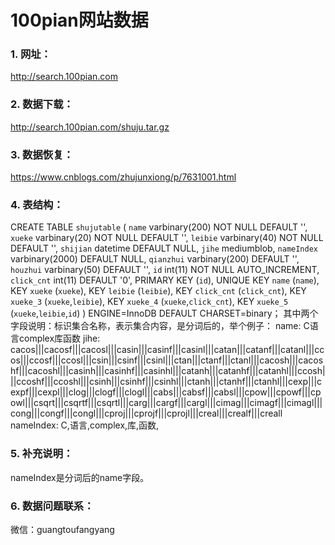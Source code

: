 # 100pian网站数据

### 1. 网址：
http://search.100pian.com

### 2. 数据下载：
http://search.100pian.com/shuju.tar.gz

### 3. 数据恢复：
https://www.cnblogs.com/zhujunxiong/p/7631001.html

### 4. 表结构：
CREATE TABLE `shujutable` (
  `name` varbinary(200) NOT NULL DEFAULT '',
  `xueke` varbinary(20) NOT NULL DEFAULT '',
  `leibie` varbinary(40) NOT NULL DEFAULT '',
  `shijian` datetime DEFAULT NULL,
  `jihe` mediumblob,
  `nameIndex` varbinary(2000) DEFAULT NULL,
  `qianzhui` varbinary(200) DEFAULT '',
  `houzhui` varbinary(50) DEFAULT '',
  `id` int(11) NOT NULL AUTO_INCREMENT,
  `click_cnt` int(11) DEFAULT '0',
  PRIMARY KEY (`id`),
  UNIQUE KEY `name` (`name`),
  KEY `xueke` (`xueke`),
  KEY `leibie` (`leibie`),
  KEY `click_cnt` (`click_cnt`),
  KEY `xueke_3` (`xueke`,`leibie`),
  KEY `xueke_4` (`xueke`,`click_cnt`),
  KEY `xueke_5` (`xueke`,`leibie`,`id`)
  ) ENGINE=InnoDB DEFAULT CHARSET=binary；
其中两个字段说明：<name>标识集合名称，<jihe>表示集合内容，<nameIndex>是分词后的<name>，举个例子：
  name: C语言complex库函数
  jihe: cacos|||cacosf|||cacosl|||casin|||casinf|||casinl|||catan|||catanf|||catanl|||ccos|||ccosf|||ccosl|||csin|||csinf|||csinl|||ctan|||ctanf|||ctanl|||cacosh|||cacoshf|||cacoshl|||casinh|||casinhf|||casinhl|||catanh|||catanhf|||catanhl|||ccosh|||ccoshf|||ccoshl|||csinh|||csinhf|||csinhl|||ctanh|||ctanhf|||ctanhl|||cexp|||cexpf|||cexpl|||clog|||clogf|||clogl|||cabs|||cabsf|||cabsl|||cpow|||cpowf|||cpowl|||csqrt|||csqrtf|||csqrtl|||carg|||cargf|||cargl|||cimag|||cimagf|||cimagl|||cong|||congf|||congl|||cproj|||cprojf|||cprojl|||creal|||crealf|||creall
  nameIndex: C,语言,complex,库,函数,
  
### 5. 补充说明：
nameIndex是分词后的name字段。

### 6. 数据问题联系：
微信：guangtoufangyang
